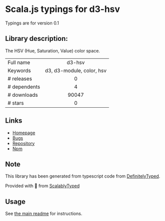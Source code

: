 
# Scala.js typings for d3-hsv

Typings are for version 0.1

## Library description:
The HSV (Hue, Saturation, Value) color space.

|                    |                 |
| ------------------ | :-------------: |
| Full name          | d3-hsv |
| Keywords           | d3, d3-module, color, hsv |
| # releases         | 0 |
| # dependents       | 4 |
| # downloads        | 90047 |
| # stars            | 0 |

## Links
- [Homepage](https://d3js.org/d3-hsv/)
- [Bugs](https://github.com/d3/d3-hsv/issues)
- [Repository](https://github.com/d3/d3-hsv)
- [Npm](https://www.npmjs.com/package/d3-hsv)
    


## Note
This library has been generated from typescript code from [DefinitelyTyped](https://definitelytyped.org).

Provided with :purple_heart: from [ScalablyTyped](https://github.com/oyvindberg/ScalablyTyped)

## Usage
See [the main readme](../../readme.md) for instructions.


